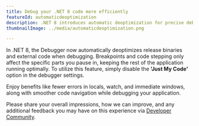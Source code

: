 ```yaml
---
title: Debug your .NET 8 code more efficiently
featureId: automaticdeoptimization
description: .NET 8 introduces automatic deoptimization for precise debugging without sacrificing performance.
thumbnailImage: ../media/automaticdeoptimization.png

---
```



In .NET 8, the Debugger now automatically deoptimizes release binaries and external code when debugging. Breakpoints and code stepping only affect the specific parts you pause in, 
keeping the rest of the application running optimally. To utilize this feature, simply disable the **'Just My Code'** option in the debugger settings. 

Enjoy benefits like fewer errors in locals, watch, and immediate windows, along with smoother code navigation while debugging your application.

Please share your overall impressions, how we can improve, and any additional feedback you may have on this experience via [Developer Community](https://developercommunity.visualstudio.com/VisualStudio).
